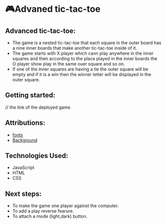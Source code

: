 # 🎮Advaned tic-tac-toe

## Advanced tic-tac-toe:

- The game is a nested tic-tac-toe that each square in the outer board has a nine inner boards that make another tic-tac-toe inside of it.
- The game starts with X player which cann play anywhere in the inner squares and then according to the place played in the inner boards the O player show play in the same ouer square and so on.
- If one of the inner squares are having a tie the outer square will be empty and if it is a win then the winner letter will be displayed in the outer square.

## Getting started:

// the link of the deployed game

## Attributions: 

- [fonts](https://fonts.google.com/share?selection.family=Pixelify+Sans:wght@400..700|Press+Start+2P|Silkscreen:wght@400;700|Tektur:wght@400..900|VT323)
- [Background](https://chatgpt.com/)

 ## Technologies Used:
 
- JavaScript
- HTML
- CSS

## Next steps:

- To make the game one player against the computer.
- To add a play reverse fearure.
- To attach a  mode (light,dark) button.
 
